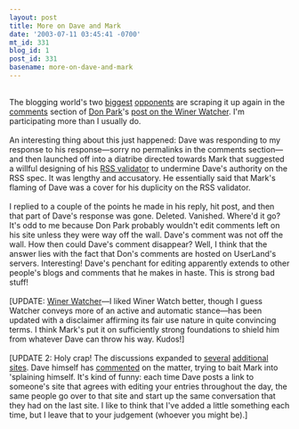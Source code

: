 ```yaml
---
layout: post
title: More on Dave and Mark
date: '2003-07-11 03:45:41 -0700'
mt_id: 331
blog_id: 1
post_id: 331
basename: more-on-dave-and-mark
---
```

<br />The blogging world's two <a href="http://www.scripting.com/">biggest</a> <a href="http://www.diveintomark.org/">opponents</a> are scraping it up again in the <a href="http://radiocomments.userland.com/comments?u=112479&amp;p=701&amp;link=http://www.docuverse.com/blog/donpark/2003/07/10.html#a701">comments</a> section of <a href="http://www.docuverse.com/blog/donpark/">Don Park</a>'s <a href="http://www.docuverse.com/blog/donpark/2003/07/10.html#a701">post on the Winer Watcher</a>. I'm participating more than I usually do.<br /><br />An interesting thing about this just happened: Dave was responding to my response to his response&#x2014;sorry no permalinks in the comments section&#x2014;and then launched off into a diatribe directed towards Mark that suggested a willful designing of his <a href="http://feeds.archive.org/validator/">RSS validator</a> to undermine Dave's authority on the RSS spec. It was lengthy and accusatory. He essentially said that Mark's flaming of Dave was a cover for his duplicity on the RSS validator.<br /><br />I replied to a couple of the points he made in his reply, hit post, and then that part of Dave's response was gone. Deleted. Vanished. Where'd it go? It's odd to me because Don Park probably wouldn't edit comments left on his site unless they were way off the wall. Dave's comment was not off the wall. How then could Dave's comment disappear? Well, I think that the answer lies with the fact that Don's comments are hosted on UserLand's servers. Interesting! Dave's penchant for editing apparently extends to other people's blogs and comments that he makes in haste. This is strong bad stuff!<br /><br />[UPDATE: <a href="http://diveintomark.org/ww/">Winer Watcher</a>&#x2014;I liked Winer Watch better, though I guess Watcher conveys more of an active and automatic stance&#x2014;has been updated with a disclaimer affirming its fair use nature in quite convincing terms. I think Mark's put it on sufficiently strong foundations to shield him from whatever Dave can throw his way. Kudos!]<br /><br />[UPDATE 2: Holy crap! The discussions expanded to <a href="http://grumet.net/weblog/archives/000118.html">several</a> <a href="http://weblog.burningbird.net/fires/001339.htm">additional</a> <a href="http://blogs.salon.com/0000014/2003/07/11.html#a400">sites</a>. Dave himself has <a href="http://scriptingnews.userland.com/stories/storyReader$2101">commented</a> on the matter, trying to bait Mark into 'splaining himself. It's kind of funny: each time Dave posts a link to someone's site that agrees with editing your entries throughout the day, the same people go over to that site and start up the same conversation that they had on the last site. I like to think that I've added a little something each time, but I leave that to your judgement (whoever you might be).]<br /><br /><br />
